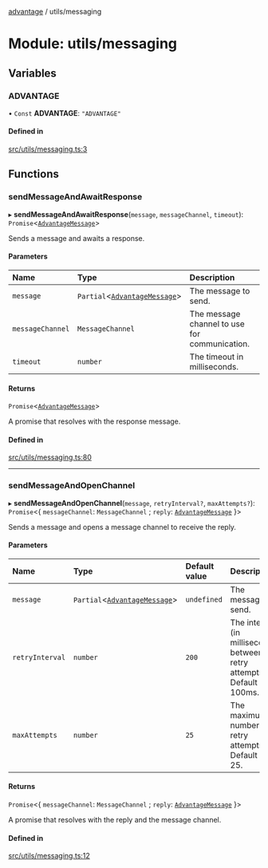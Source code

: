 [advantage](../index.md) / utils/messaging

# Module: utils/messaging

## Variables

### ADVANTAGE

• `Const` **ADVANTAGE**: ``"ADVANTAGE"``

#### Defined in

[src/utils/messaging.ts:3](https://github.com/madington/advantage/blob/a3374afabf5379dfa1b20c1a8aa5f1925c135e7a/src/utils/messaging.ts#L3)

## Functions

### sendMessageAndAwaitResponse

▸ **sendMessageAndAwaitResponse**(`message`, `messageChannel`, `timeout`): `Promise`\<[`AdvantageMessage`](../interfaces/types.AdvantageMessage.md)\>

Sends a message and awaits a response.

#### Parameters

| Name | Type | Description |
| :------ | :------ | :------ |
| `message` | `Partial`\<[`AdvantageMessage`](../interfaces/types.AdvantageMessage.md)\> | The message to send. |
| `messageChannel` | `MessageChannel` | The message channel to use for communication. |
| `timeout` | `number` | The timeout in milliseconds. |

#### Returns

`Promise`\<[`AdvantageMessage`](../interfaces/types.AdvantageMessage.md)\>

A promise that resolves with the response message.

#### Defined in

[src/utils/messaging.ts:80](https://github.com/madington/advantage/blob/a3374afabf5379dfa1b20c1a8aa5f1925c135e7a/src/utils/messaging.ts#L80)

___

### sendMessageAndOpenChannel

▸ **sendMessageAndOpenChannel**(`message`, `retryInterval?`, `maxAttempts?`): `Promise`\<\{ `messageChannel`: `MessageChannel` ; `reply`: [`AdvantageMessage`](../interfaces/types.AdvantageMessage.md)  }\>

Sends a message and opens a message channel to receive the reply.

#### Parameters

| Name | Type | Default value | Description |
| :------ | :------ | :------ | :------ |
| `message` | `Partial`\<[`AdvantageMessage`](../interfaces/types.AdvantageMessage.md)\> | `undefined` | The message to send. |
| `retryInterval` | `number` | `200` | The interval (in milliseconds) between retry attempts. Default is 100ms. |
| `maxAttempts` | `number` | `25` | The maximum number of retry attempts. Default is 25. |

#### Returns

`Promise`\<\{ `messageChannel`: `MessageChannel` ; `reply`: [`AdvantageMessage`](../interfaces/types.AdvantageMessage.md)  }\>

A promise that resolves with the reply and the message channel.

#### Defined in

[src/utils/messaging.ts:12](https://github.com/madington/advantage/blob/a3374afabf5379dfa1b20c1a8aa5f1925c135e7a/src/utils/messaging.ts#L12)
